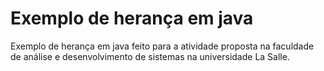 # Exemplo de herança em java


Exemplo de herança em java feito para a atividade proposta na faculdade de análise e desenvolvimento de sistemas na universidade La Salle.
